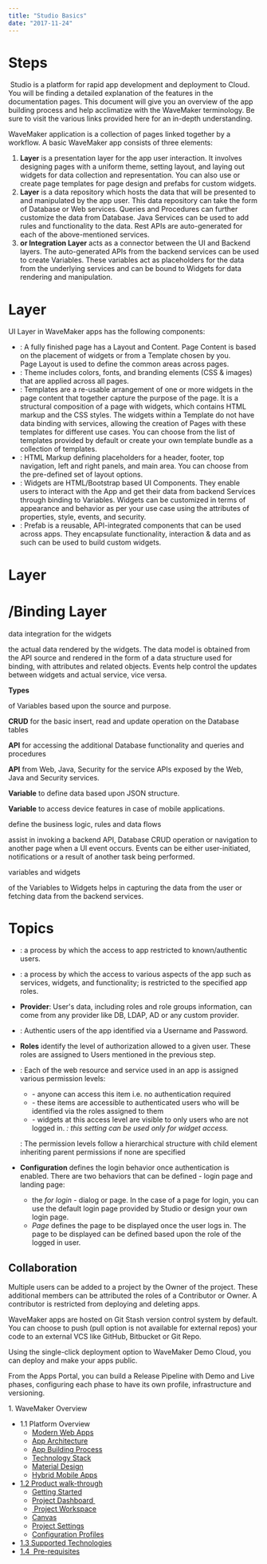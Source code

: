 ```yaml
---
title: "Studio Basics"
date: "2017-11-24"
---
```


# Steps

 Studio is a platform for rapid app development and deployment to Cloud. You will be finding a detailed explanation of the features in the documentation pages. This document will give you an overview of the app building process and help acclimatize with the WaveMaker terminology. Be sure to visit the various links provided here for an in-depth understanding.

WaveMaker application is a collection of pages linked together by a workflow. A basic WaveMaker app consists of three elements:

1. **Layer** is a presentation layer for the app user interaction. It involves designing pages with a uniform theme, setting layout, and laying out widgets for data collection and representation. You can also use or create page templates for page design and prefabs for custom widgets.
2. **Layer** is a data repository which hosts the data that will be presented to and manipulated by the app user. This data repository can take the form of Database or Web services. Queries and Procedures can further customize the data from Database. Java Services can be used to add rules and functionality to the data. Rest APIs are auto-generated for each of the above-mentioned services.
3. **or Integration Layer** acts as a connector between the UI and Backend layers. The auto-generated APIs from the backend services can be used to create Variables. These variables act as placeholders for the data from the underlying services and can be bound to Widgets for data rendering and manipulation.

# Layer

UI Layer in WaveMaker apps has the following components:

- : A fully finished page has a Layout and Content. Page Content is based on the placement of widgets or from a Template chosen by you. Page Layout is used to define the common areas across pages.
- : Theme includes colors, fonts, and branding elements (CSS & images) that are applied across all pages.
- : Templates are a re-usable arrangement of one or more widgets in the page content that together capture the purpose of the page. It is a structural composition of a page with widgets, which contains HTML markup and the CSS styles. The widgets within a Template do not have data binding with services, allowing the creation of Pages with these templates for different use cases. You can choose from the list of templates provided by default or create your own template bundle as a collection of templates.
- : HTML Markup defining placeholders for a header, footer, top navigation, left and right panels, and main area. You can choose from the pre-defined set of layout options.
- : Widgets are HTML/Bootstrap based UI Components. They enable users to interact with the App and get their data from backend Services through binding to Variables. Widgets can be customized in terms of appearance and behavior as per your use case using the attributes of properties, style, events, and security.
- : Prefab is a reusable, API-integrated components that can be used across apps. They encapsulate functionality, interaction & data and as such can be used to build custom widgets.

# Layer

# /Binding Layer

data integration for the widgets

the actual data rendered by the widgets. The data model is obtained from the API source and rendered in the form of a data structure used for binding, with attributes and related objects. Events help control the updates between widgets and actual service, vice versa.

**Types**

of Variables based upon the source and purpose.

**CRUD** for the basic insert, read and update operation on the Database tables

**API** for accessing the additional Database functionality and queries and procedures

**API** from Web, Java, Security for the service APIs exposed by the Web, Java and Security services.

**Variable** to define data based upon JSON structure.

**Variable** to access device features in case of mobile applications.

define the business logic, rules and data flows

assist in invoking a backend API, Database CRUD operation or navigation to another page when a UI event occurs. Events can be either user-initiated, notifications or a result of another task being performed.

variables and widgets

of the Variables to Widgets helps in capturing the data from the user or fetching data from the backend services.

# Topics

- : a process by which the access to app restricted to known/authentic users.
- : a process by which the access to various aspects of the app such as services, widgets, and functionality; is restricted to the specified app roles.
- **Provider**: User's data, including roles and role groups information, can come from any provider like DB, LDAP, AD or any custom provider.
- : Authentic users of the app identified via a Username and Password.
- **Roles** identify the level of authorization allowed to a given user. These roles are assigned to Users mentioned in the previous step.
- : Each of the web resource and service used in an app is assigned various permission levels:
    
    - \- anyone can access this item i.e. no authentication required
    - \- these items are accessible to authenticated users who will be identified via the roles assigned to them
    - \- widgets at this access level are visible to only users who are not logged in. _: this setting can be used only for widget access._
    
    : The permission levels follow a hierarchical structure with child element inheriting parent permissions if none are specified
- **Configuration** defines the login behavior once authentication is enabled. There are two behaviors that can be defined - login page and landing page:
    - the _for login_ - dialog or page. In the case of a page for login, you can use the default login page provided by Studio or design your own login page.
    - _Page_ defines the page to be displayed once the user logs in. The page to be displayed can be defined based upon the role of the logged in user.

## Collaboration

Multiple users can be added to a project by the Owner of the project. These additional members can be attributed the roles of a Contributor or Owner. A contributor is restricted from deploying and deleting apps.

WaveMaker apps are hosted on Git Stash version control system by default. You can choose to push (pull option is not available for external repos) your code to an external VCS like GitHub, Bitbucket or Git Repo.

Using the single-click deployment option to WaveMaker Demo Cloud, you can deploy and make your apps public.

From the Apps Portal, you can build a Release Pipeline with Demo and Live phases, configuring each phase to have its own profile, infrastructure and versioning.

1\. WaveMaker Overview

- 1.1 Platform Overview
    - [Modern Web Apps](/learn/app-development/wavemaker-overview/platform-overview/#modern-web-apps)
    - [App Architecture](/learn/app-development/wavemaker-overview/platform-overview/#app-architecture)
    - [App Building Process](/learn/app-development/wavemaker-overview/platform-overview/#app-building-process)
    - [Technology Stack](/learn/app-development/wavemaker-overview/platform-overview/#technology-stack)
    - [Material Design](/learn/app-development/wavemaker-overview/platform-overview/#material-design)
    - [Hybrid Mobile Apps](/learn/app-development/wavemaker-overview/platform-overview/#mobile-apps)
- [1.2 Product walk-through](#)
    - [Getting Started](#getting-started)
    - [Project Dashboard ](#project-dashboard)
    - [ Project Workspace](#workspace)
    - [Canvas](#canvas)
    - [Project Settings](#settings)
    - [Configuration Profiles](#profiles)
- [1.3 Supported Technologies](/learn/app-development/wavemaker-overview/supported-technologies/)
- [1.4  Pre-requisites](/learn/app-development/wavemaker-overview/pre-requisites/)
